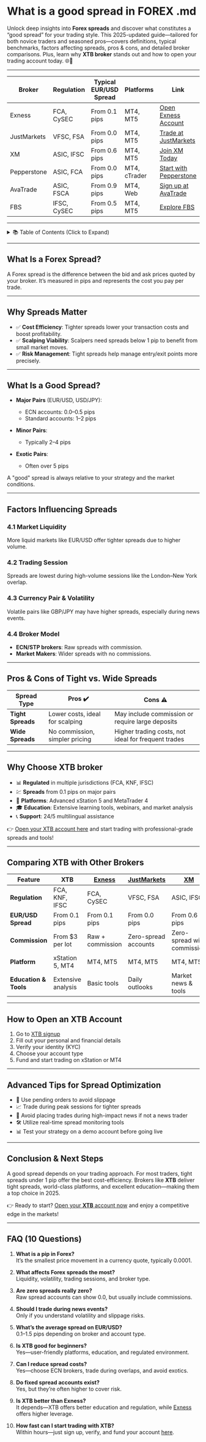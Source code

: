 # What is a good spread in FOREX .md

Unlock deep insights into **Forex spreads** and discover what constitutes a “good spread” for your trading style. This 2025-updated guide—tailored for both novice traders and seasoned pros—covers definitions, typical benchmarks, factors affecting spreads, pros & cons, and detailed broker comparisons. Plus, learn why **XTB broker** stands out and how to open your trading account today. 🌐💱

---

| Broker       | Regulation     | Typical EUR/USD Spread | Platforms    | Link                        |
|--------------|----------------|------------------------|--------------|---------------------------------------|
| Exness       | FCA, CySEC     | From 0.1 pips          | MT4, MT5     | [Open Exness Account](https://one.exnesstrack.org/a/english23) |
| JustMarkets  | VFSC, FSA      | From 0.0 pips          | MT4, MT5     | [Trade at JustMarkets](https://one.justmarkets.link/a/79iqw0j6nj) |
| XM           | ASIC, IFSC     | From 0.6 pips          | MT4, MT5     | [Join XM Today](https://clicks.pipaffiliates.com/c?c=589901&l=en&p=0) |
| Pepperstone  | ASIC, FCA      | From 0.0 pips          | MT4, cTrader | [Start with Pepperstone](https://trk.pepperstonepartners.com/aff_c?offer_id=367&aff_id=33954) |
| AvaTrade     | ASIC, FSCA     | From 0.9 pips          | MT4, Web     | [Sign up at AvaTrade](https://www.avatrade.com?versionId=10301&tag=194438) |
| FBS          | IFSC, CySEC    | From 0.5 pips          | MT4, MT5     | [Explore FBS](https://fbs.partners?ibl=587836&ibp=21398815) |

---

<details>
<summary>📚 Table of Contents (Click to Expand)</summary>

1. [What Is a Forex Spread?](#what-is-a-forex-spread)  
2. [Why Spreads Matter](#why-spreads-matter)  
3. [What Is a Good Spread?](#what-is-a-good-spread)  
4. [Factors Influencing Spreads](#factors-influencing-spreads)  
   - 4.1 Market Liquidity  
   - 4.2 Trading Session  
   - 4.3 Currency Pair & Volatility  
   - 4.4 Broker Model  
5. [Pros & Cons of Tight vs. Wide Spreads](#pros--cons-of-tight-vs-wide-spreads)  
6. [Why Choose **XTB broker**](#why-choose-xtb-broker)  
7. [Comparing **XTB** with Other Brokers](#comparing-xtb-with-other-brokers)  
8. [How to Open an **XTB** Account](#how-to-open-an-xtb-account)  
9. [Advanced Tips for Spread Optimization](#advanced-tips-for-spread-optimization)  
10. [Conclusion & Next Steps](#conclusion--next-steps)  
11. [FAQ (10 Questions)](#faq-10-questions)  

</details>

---

## What Is a Forex Spread?

A Forex spread is the difference between the bid and ask prices quoted by your broker. It’s measured in pips and represents the cost you pay per trade.

---

## Why Spreads Matter

- ✅ **Cost Efficiency**: Tighter spreads lower your transaction costs and boost profitability.  
- ✅ **Scalping Viability**: Scalpers need spreads below 1 pip to benefit from small market moves.  
- ✅ **Risk Management**: Tight spreads help manage entry/exit points more precisely.

---

## What Is a Good Spread?

- **Major Pairs** (EUR/USD, USD/JPY):  
  - ECN accounts: 0.0–0.5 pips  
  - Standard accounts: 1–2 pips  

- **Minor Pairs**:  
  - Typically 2–4 pips  

- **Exotic Pairs**:  
  - Often over 5 pips  

A "good" spread is always relative to your strategy and the market conditions.

---

## Factors Influencing Spreads

### 4.1 Market Liquidity  
More liquid markets like EUR/USD offer tighter spreads due to higher volume.

### 4.2 Trading Session  
Spreads are lowest during high-volume sessions like the London–New York overlap.

### 4.3 Currency Pair & Volatility  
Volatile pairs like GBP/JPY may have higher spreads, especially during news events.

### 4.4 Broker Model  
- **ECN/STP brokers**: Raw spreads with commission.  
- **Market Makers**: Wider spreads with no commissions.

---

## Pros & Cons of Tight vs. Wide Spreads

| Spread Type       | Pros ✔️                                              | Cons ⚠️                                             |
|-------------------|------------------------------------------------------|-----------------------------------------------------|
| **Tight Spreads** | Lower costs, ideal for scalping                     | May include commission or require large deposits    |
| **Wide Spreads**  | No commission, simpler pricing                      | Higher trading costs, not ideal for frequent trades |

---

## Why Choose **XTB broker**

- 📊 **Regulated** in multiple jurisdictions (FCA, KNF, IFSC)  
- 💹 **Spreads** from 0.1 pips on major pairs  
- 🧠 **Platforms**: Advanced xStation 5 and MetaTrader 4  
- 🎓 **Education**: Extensive learning tools, webinars, and market analysis  
- 📞 **Support**: 24/5 multilingual assistance  

👉 [Open your XTB account here](https://link-pso.xtb.com/pso/zrUCY) and start trading with professional-grade spreads and tools!

---

## Comparing **XTB** with Other Brokers

| Feature                   | XTB                         | [Exness](https://one.exnesstrack.org/a/english23) | [JustMarkets](https://one.justmarkets.link/a/79iqw0j6nj) | [XM](https://clicks.pipaffiliates.com/c?c=589901&l=en&p=0) | [Pepperstone](https://trk.pepperstonepartners.com/aff_c?offer_id=367&aff_id=33954) | [AvaTrade](https://www.avatrade.com?versionId=10301&tag=194438) |
|---------------------------|-----------------------------|--------------------------------------------------|----------------------------------------------------------|-------------------------------------------------------------|--------------------------------------------------------------------------|---------------------------------------------------------------|
| **Regulation**            | FCA, KNF, IFSC              | FCA, CySEC                                       | VFSC, FSA                                               | ASIC, IFSC                                                | ASIC, FCA                                                               | ASIC, FSCA                                                  |
| **EUR/USD Spread**        | From 0.1 pips               | From 0.1 pips                                    | From 0.0 pips                                           | From 0.6 pips                                             | From 0.0 pips                                                           | From 0.9 pips                                               |
| **Commission**            | From $3 per lot             | Raw + commission                                 | Zero-spread accounts                                     | Zero-spread with commission                              | Raw + commission                                                       | Spread-only                                                 |
| **Platform**              | xStation 5, MT4             | MT4, MT5                                         | MT4, MT5                                                 | MT4, MT5                                                  | MT4, cTrader                                                           | MT4, Web                                                   |
| **Education & Tools**     | Extensive analysis           | Basic tools                                      | Daily outlooks                                           | Market news & tools                                      | Advanced analytics                                                    | Webinars & tutorials                                         |

---

## How to Open an **XTB** Account

1. Go to [XTB signup](https://link-pso.xtb.com/pso/zrUCY)  
2. Fill out your personal and financial details  
3. Verify your identity (KYC)  
4. Choose your account type  
5. Fund and start trading on xStation or MT4  

---

## Advanced Tips for Spread Optimization

- 🎯 Use pending orders to avoid slippage  
- 📈 Trade during peak sessions for tighter spreads  
- 📰 Avoid placing trades during high-impact news if not a news trader  
- 🛠️ Utilize real-time spread monitoring tools  
- 📊 Test your strategy on a demo account before going live

---

## Conclusion & Next Steps

A good spread depends on your trading approach. For most traders, tight spreads under 1 pip offer the best cost-efficiency. Brokers like **XTB** deliver tight spreads, world-class platforms, and excellent education—making them a top choice in 2025.  

👉 Ready to start? [Open your **XTB** account now](https://link-pso.xtb.com/pso/zrUCY) and enjoy a competitive edge in the markets!

---

## FAQ (10 Questions)

1. **What is a pip in Forex?**  
   It’s the smallest price movement in a currency quote, typically 0.0001.

2. **What affects Forex spreads the most?**  
   Liquidity, volatility, trading sessions, and broker type.

3. **Are zero spreads really zero?**  
   Raw spread accounts can show 0.0, but usually include commissions.

4. **Should I trade during news events?**  
   Only if you understand volatility and slippage risks.

5. **What’s the average spread on EUR/USD?**  
   0.1–1.5 pips depending on broker and account type.

6. **Is XTB good for beginners?**  
   Yes—user-friendly platforms, education, and regulated environment.

7. **Can I reduce spread costs?**  
   Yes—choose ECN brokers, trade during overlaps, and avoid exotics.

8. **Do fixed spread accounts exist?**  
   Yes, but they’re often higher to cover risk.

9. **Is XTB better than Exness?**  
   It depends—XTB offers better education and regulation, while [Exness](https://one.exnesstrack.org/a/english23) offers higher leverage.

10. **How fast can I start trading with XTB?**  
    Within hours—just sign up, verify, and fund your account [here](https://link-pso.xtb.com/pso/zrUCY).
